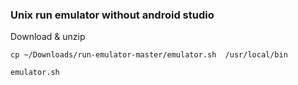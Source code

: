 ### Unix run emulator without android studio
Download & unzip 
```console
cp ~/Downloads/run-emulator-master/emulator.sh  /usr/local/bin
```
```console
emulator.sh
```

